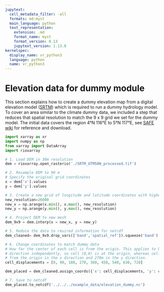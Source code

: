 ```yaml
---
jupytext:
  cell_metadata_filter: -all
  formats: md:myst
  main_language: python
  text_representation:
    extension: .md
    format_name: myst
    format_version: 0.13
    jupytext_version: 1.13.8
kernelspec:
  display_name: vr_python3
  language: python
  name: vr_python3
---
```


# Elevation data for dummy module

This section explains how to create a dummy elevation map from a digital elevation model
([SRTM](https://www2.jpl.nasa.gov/srtm/)) which is required to run a dummy hydrology
model. To cover an area similar to the climate dummy data, we included a step that
reduces that spatial resolution to match the 9 x 9 grid we set for the dummy model.
The initial data covers the region 4°N 116°E to 5°N 117°E, see
[SAFE wiki](https://safeproject.net/dokuwiki/safe_gis/srtm) for reference and download.

```python
import xarray as xr
import numpy as np
from xarray import DataArray
import rioxarray

# 1. Load DEM in 30m resolution
dem = rioxarray.open_rasterio('./SRTM_UTM50N_processed.tif')

# 2. Resample DEM to 90 m
# Specify the original grid coordinates
x = dem['x'].values
y = dem['y'].values

# 3. Create a new grid of longitude and latitude coordinates with higher resolution
new_resolution=26000
new_x = np.arange(x.min(), x.max(), new_resolution)
new_y = np.arange(y.min(), y.max(), new_resolution)

# 4. Project DEM to new mesh
dem_9x9 = dem.interp(x = new_x, y = new_y)

# 5. Reduce the data to reuired information for netcdf
dem_cleaned= dem_9x9.drop_vars(['band','spatial_ref']).squeeze('band').drop_indexes(['x','y']).rename('elevation')

# 6. Change coordinates to match dummy data
# How far the center of each cell is from the origin. This applies to both the x and y
# direction independently, so cell (0,0) is at the origin, whereas cell (2,3) is 180m
# from the origin in the x direction and 270m in the y direction.
cell_displacements = [0, 90, 180, 270, 360, 450, 540, 630, 720]

dem_placed = dem_cleaned.assign_coords({'x': cell_displacements, 'y': cell_displacements})

# 7. Save to netcdf
dem_placed.to_netcdf('../../../example_data/elevation_dummy.nc')
```
